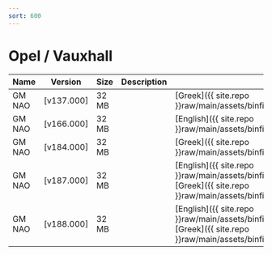 ```yaml
---
sort: 600
---
```


# Opel / Vauxhall

| Name   | Version                                                 | Size  | Description | Languages                                                                                      																								  |
| ------ | ------------------------------------------------------- | ----- | ----------- | ---------------------------------------------------------------------------------------------------------------------------------------------------------------------------------------------- |
| GM NAO | [v137.000] 											   | 32 MB |             | [Greek]({{ site.repo }}raw/main/assets/binfiles/tech2win_card_opel_vauxhall_v137.000_gr.zip)   																								  |
| GM NAO | [v166.000]                          | 32 MB |             | [English]({{ site.repo }}raw/main/assets/binfiles/tech2win_card_opel_vauxhall_v166.000_en.zip) 																								  |
| GM NAO | [v184.000] 											   | 32 MB |             | [Greek]({{ site.repo }}raw/main/assets/binfiles/tech2win_card_opel_vauxhall_v184.000_gr.zip)   																								  |
| GM NAO | [v187.000] 											   | 32 MB |             | [English]({{ site.repo }}raw/main/assets/binfiles/tech2win_card_opel_vauxhall_v187.000_en.zip)<br>[Greek]({{ site.repo }}raw/main/assets/binfiles/tech2win_card_opel_vauxhall_v187.000_gr.zip) |
| GM NAO | [v188.000] 											   | 32 MB |             | [English]({{ site.repo }}raw/main/assets/binfiles/tech2win_card_opel_vauxhall_v188.000_en.zip)<br>[Greek]({{ site.repo }}raw/main/assets/binfiles/tech2win_card_opel_vauxhall_v188.000_gr.zip) |

